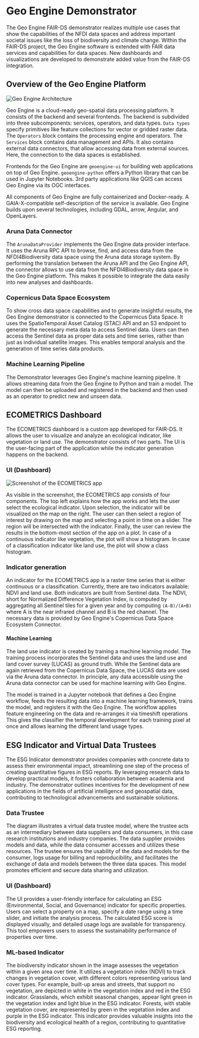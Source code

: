 # Geo Engine Demonstrator

The Geo Engine FAIR-DS demonstrator realizes multiple use cases that show the capabilities of the NFDI data spaces and address important societal issues like the loss of biodiversity and climate change.
Within the FAIR-DS project, the Geo Engine software is extended with FAIR data services and capabilities for data spaces.
New dashboards and visualizations are developed to demonstrate added value from the FAIR-DS integration.

## Overview of the Geo Engine Platform

![Geo Engine Architecture](./assets/geoengine-architecture.svg)

Geo Engine is a cloud-ready geo-spatial data processing platform.
It consists of the backend and several frontends.
The backend is subdivided into three subcomponents: services, operators, and data types.
`Data types` specify primitives like feature collections for vector or gridded raster data.
The `Operators` block contains the processing engine and operators.
The `Services` block contains data management and APIs.
It also contains external data connectors, that allow accessing data from external sources.
Here, the connection to the data spaces is established.

Frontends for the Geo Engine are `geoengine-ui` for building web applications on top of Geo Engine.
`geoengine-python` offers a Python library that can be used in Jupyter Notebooks.
3rd party applications like QGIS can access Geo Engine via its OGC interfaces.

All components of Geo Engine are fully containerized and Docker-ready.
A GAIA-X-compatible self-description of the service is available.
Geo Engine builds upon several technologies, including GDAL, arrow, Angular, and OpenLayers.

### Aruna Data Connector

The `ArunaDataProvider` implements the Geo Engine data provider interface.
It uses the Aruna RPC API to browse, find, and access data from the NFDI4Biodiversity data space using the Aruna data storage system.
By performing the translation between the Aruna API and the Geo Engine API, the connector allows to use data from the NFDI4Biodiversity data space in the Geo Engine platform.
This makes it possible to integrate the data easily into new analyses and dashboards.

### Copernicus Data Space Ecosystem

To show cross data space capabilities and to generate insightful results, the Geo Engine demonstrator is connected to the Copernicus Data Space.
It uses the SpatioTemporal Asset Catalog (STAC) API and an S3 endpoint to generate the necessary meta data to access Sentinel data.
Users can then access the Sentinel data as proper data sets and time series, rather than just as individual satellite images.
This enables temporal analysis and the generation of time series data products.

### Machine Learning Pipeline

The Demonstrator leverages Geo Engine's machine learning pipeline.
It allows streaming data from the Geo Engine to Python and train a model.
The model can then be uploaded and registered in the backend and then used as an operator to predict new and unseen data.

## ECOMETRICS Dashboard

The ECOMETRICS dashboard is a custom app developed for FAIR-DS.
It allows the user to visualize and analyze an ecological indicator, like vegetation or land use.
The demonstrator consists of two parts.
The UI is the user-facing part of the application while the indicator generation happens on the backend.

### UI (Dashboard)

![Screenshot of the ECOMETRICS app](./assets/geoengine-ecometrics.png)

As visible in the screenshot, the ECOMETRICS app consists of four components.
The top left explains how the app works and lets the user select the ecological indicator.
Upon selection, the indicator will be visualized on the map on the right.
The user can then select a region of interest by drawing on the map and selecting a point in time on a slider.
The region will be intersected with the indicator.
Finally, the user can review the results in the bottom-most section of the app on a plot.
In case of a continuous indicator like vegetation, the plot will show a histogram.
In case of a classification indicator like land use, the plot will show a class histogram.

### Indicator generation

An indicator for the ECOMETRICS app is a raster time series that is either continuous or a classification.
Currently, there are two indicators available: NDVI and land use.
Both indicators are built from Sentinel data.
The NDVI, short for Normalized Difference Vegetation Index, is computed by aggregating all Sentinel tiles for a given year and by computing `(A-B)/(A+B)` where A is the near infrared channel and B is the red channel.
The necessary data is provided by Geo Engine's Copernicus Data Space Ecosystem Connector.

#### Machine Learning

The land use indicator is created by training a machine learning model.
The training process incorporates the Sentinel data and uses the land use and land cover survey (LUCAS) as ground truth.
While the Sentinel data are again retrieved from the Copernicus Data Space, the LUCAS data are used via the Aruna data connector.
In principle, any data accessible using the Aruna data connector can be used for machine learning with Geo Engine.

The model is trained in a Jupyter notebook that defines a Geo Engine workflow, feeds the resulting data into a machine learning framework, trains the model, and registers it with the Geo Engine.
The workflow applies feature engineering on the data and re-arranges it via timeshift operations
This gives the classifier the temporal development for each training pixel at once and allows learning the different land usage types.

## ESG Indicator and Virtual Data Trustees

The ESG Indicator demonstrator provides companies with concrete data to assess their environmental impact, streamlining one step of the process of creating quantitative figures in ESG reports.
By leveraging research data to develop practical models, it fosters collaboration between academia and industry.
The demonstrator outlines incentives for the development of new applications in the fields of artificial intelligence and geospatial data, contributing to technological advancements and sustainable solutions.

### Data Trustee

The diagram illustrates a virtual data trustee model, where the trustee acts as an intermediary between data suppliers and data consumers, in this case research institutions and industry companies.
The data supplier provides models and data, while the data consumer accesses and utilizes these resources.
The trustee ensures the usability of the data and models for the consumer, logs usage for billing and reproducibility, and facilitates the exchange of data and models between the three data spaces.
This model promotes efficient and secure data sharing and utilization.

### UI (Dashboard)

The UI provides a user-friendly interface for calculating an ESG (Environmental, Social, and Governance) indicator for specific properties.
Users can select a property on a map, specify a date range using a time slider, and initiate the analysis process.
The calculated ESG score is displayed visually, and detailed usage logs are available for transparency.
This tool empowers users to assess the sustainability performance of properties over time.

### ML-based Indicator

The biodiversity indicator shown in the image assesses the vegetation within a given area over time.
It utilizes a vegetation index (NDVI) to track changes in vegetation cover, with different colors representing various land cover types.
For example, built-up areas and streets, that support no vegetation, are depicted in white in the vegetation index and red in the ESG indicator.
Grasslands, which exhibit seasonal changes, appear light green in the vegetation index and light blue in the ESG indicator.
Forests, with stable vegetation cover, are represented by green in the vegetation index and purple in the ESG indicator.
This indicator provides valuable insights into the biodiversity and ecological health of a region, contributing to quantitative ESG reporting.

